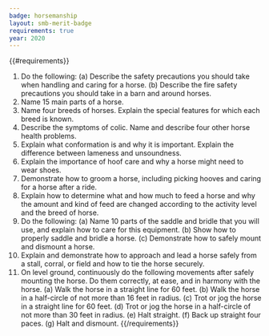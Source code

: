 ```yaml
---
badge: horsemanship
layout: smb-merit-badge
requirements: true
year: 2020
---
```


{{#requirements}}
1. Do the following:
    (a) Describe the safety precautions you should take when handling and caring for a horse.
    (b) Describe the fire safety precautions you should take in a barn and around horses.
2. Name 15 main parts of a horse.
3. Name four breeds of horses. Explain the special features for which each breed is known.
4. Describe the symptoms of colic. Name and describe four other horse health problems.
5. Explain what conformation is and why it is important. Explain the difference between lameness and unsoundness.
6. Explain the importance of hoof care and why a horse might need to wear shoes.
7. Demonstrate how to groom a horse, including picking hooves and caring for a horse after a ride.
8. Explain how to determine what and how much to feed a horse and why the amount and kind of feed are changed according to the activity level and the breed of horse.
9. Do the following:
    (a) Name 10 parts of the saddle and bridle that you will use, and explain how to care for this equipment.
    (b) Show how to properly saddle and bridle a horse.
    (c) Demonstrate how to safely mount and dismount a horse.
10. Explain and demonstrate how to approach and lead a horse safely from a stall, corral, or field and how to tie the horse securely.
11. On level ground, continuously do the following movements after safely mounting the horse. Do them correctly, at ease, and in harmony with the horse.
    (a) Walk the horse in a straight line for 60 feet.
    (b) Walk the horse in a half-circle of not more than 16 feet in radius.
    (c) Trot or jog the horse in a straight line for 60 feet.
    (d) Trot or jog the horse in a half-circle of not more than 30 feet in radius.
    (e) Halt straight.
    (f) Back up straight four paces.
    (g) Halt and dismount.
{{/requirements}}
